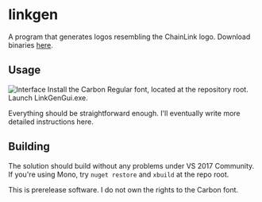 # linkgen
A program that generates logos resembling the ChainLink logo.
Download binaries [here](https://github.com/hexafluoride/linkgen/releases).

## Usage
![Interface](https://i.imgur.com/AWwv4Mq.png)
Install the Carbon Regular font, located at the repository root. Launch LinkGenGui.exe.

Everything should be straightforward enough. I'll eventually write more detailed instructions here.

## Building
The solution should build without any problems under VS 2017 Community. If you're using Mono, try `nuget restore` and `xbuild` at the repo root.

This is prerelease software.
I do not own the rights to the Carbon font.
